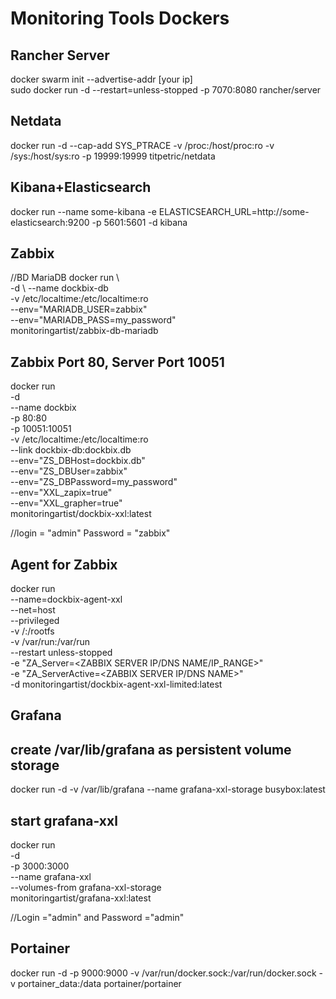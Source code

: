 # Monitoring Tools Dockers  <br>


## Rancher Server <br> 
docker swarm init --advertise-addr [your ip]  <br>
sudo docker run -d --restart=unless-stopped -p 7070:8080 rancher/server

## Netdata <br>
docker run -d --cap-add SYS_PTRACE -v /proc:/host/proc:ro -v /sys:/host/sys:ro -p 19999:19999 titpetric/netdata 

## Kibana+Elasticsearch <br>
docker run --name some-kibana -e ELASTICSEARCH_URL=http://some-elasticsearch:9200 -p 5601:5601 -d kibana  <br>


## Zabbix 

//BD MariaDB 
docker run \ <br>
   -d \ 
   --name dockbix-db \
   -v /etc/localtime:/etc/localtime:ro \
   --env="MARIADB_USER=zabbix" \
   --env="MARIADB_PASS=my_password" \
   monitoringartist/zabbix-db-mariadb

## Zabbix Port 80, Server Port 10051
docker run \
   -d \
   --name dockbix \
   -p 80:80 \
   -p 10051:10051 \
   -v /etc/localtime:/etc/localtime:ro \
   --link dockbix-db:dockbix.db \
   --env="ZS_DBHost=dockbix.db" \
   --env="ZS_DBUser=zabbix" \
   --env="ZS_DBPassword=my_password" \
   --env="XXL_zapix=true" \
   --env="XXL_grapher=true" \
   monitoringartist/dockbix-xxl:latest

//login = "admin"  Password = "zabbix"

## Agent for Zabbix
docker run \
  --name=dockbix-agent-xxl \
  --net=host \
  --privileged \
  -v /:/rootfs \
  -v /var/run:/var/run \
  --restart unless-stopped \
  -e "ZA_Server=<ZABBIX SERVER IP/DNS NAME/IP_RANGE>" \
  -e "ZA_ServerActive=<ZABBIX SERVER IP/DNS NAME>" \
  -d monitoringartist/dockbix-agent-xxl-limited:latest

## Grafana 
## create /var/lib/grafana as persistent volume storage
docker run -d -v /var/lib/grafana --name grafana-xxl-storage busybox:latest

## start grafana-xxl
docker run \
  -d \
  -p 3000:3000 \
  --name grafana-xxl \
  --volumes-from grafana-xxl-storage \
  monitoringartist/grafana-xxl:latest 

//Login ="admin" and Password ="admin" 

## Portainer 
 docker run  -d -p 9000:9000 -v /var/run/docker.sock:/var/run/docker.sock -v portainer_data:/data portainer/portainer


